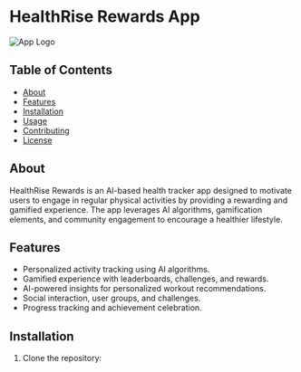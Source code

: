 # HealthRise Rewards App

![App Logo](https://img.freepik.com/free-vector/red-logo-black-background_1195-52.jpg?w=740&t=st=1692231919~exp=1692232519~hmac=7c252187bb258b91eb6da250a69c7df2e10140e08252939e9617866a45dfea3d)

## Table of Contents
- [About](#about)
- [Features](#features)
- [Installation](#installation)
- [Usage](#usage)
- [Contributing](#contributing)
- [License](#license)

## About
HealthRise Rewards is an AI-based health tracker app designed to motivate users to engage in regular physical activities by providing a rewarding and gamified experience. The app leverages AI algorithms, gamification elements, and community engagement to encourage a healthier lifestyle.

## Features
- Personalized activity tracking using AI algorithms.
- Gamified experience with leaderboards, challenges, and rewards.
- AI-powered insights for personalized workout recommendations.
- Social interaction, user groups, and challenges.
- Progress tracking and achievement celebration.

## Installation
1. Clone the repository:
